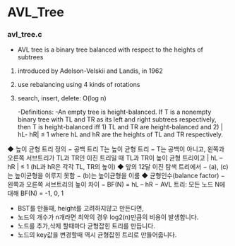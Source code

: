 # AVL_Tree


### avl_tree.c
* AVL tree is a binary tree balanced with respect to the heights of subtrees
 1. introduced by Adelson-Velskii and Landis, in 1962
 2. use rebalancing using 4 kinds of rotations 
 3. search, insert, delete: O(log n)

      -Definitions:
        -An empty tree is height-balanced. If T is a nonempty binary tree with TL and TR
          as its left and right subtrees respectively, then T is height-balanced iff
               1) TL and TR are height-balanced and
               2) | hL- hR| ≤ 1 where hL and hR are the heights of TL and TR respectively.

 
 ◆ 높이 균형 트리 정의
   − 공백 트리 T는 높이 균형 트리
   − T는 공백이 아니고, 왼쪽과 오른쪽 서브트리가 TL과 TR인 이진 트리일 때
           TL과 TR이 높이 균형 트리이고
           | hL – hR | ≤ 1 (hL과 hR은 각각 TL, TR의 높이)
 ◆ 앞의 12달 이진 탐색 트리에서
    − (a), (c)는 높이균형을 이루지 못함
    − (b)는 높이균형을 이룸
 ◆ 균형인수(balance factor)
    − 왼쪽과 오른쪽 서브트리의 높이 차이
    − BF(N) = hL – hR
    − AVL 트리: 모든 노드 N에 대해 BF(N) = -1, 0, 1

 
 
 + BST를 만들때, height를 고려하지않고 만든다면,
 + 노드의 개수가 n개라면 최악의 경우 log2(n)만큼의 비용이 발생합니다.
 + 노드를 추가,삭제 할때마다 균형잡힌 트리를 만듭니다.
 + 노드의 key값을 변경할때 역시 균형잡힌 트리로 만들어줍니다.
